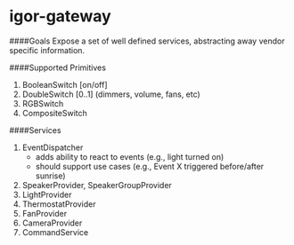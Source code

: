 # igor-gateway

####Goals
Expose a set of well defined services, abstracting away vendor specific information.

####Supported Primitives
1. BooleanSwitch [on/off]
2. DoubleSwitch [0..1] (dimmers, volume, fans, etc)
3. RGBSwitch
4. CompositeSwitch

####Services
1. EventDispatcher
    - adds ability to react to events (e.g., light turned on)
    - should support use cases (e.g., Event X triggered before/after sunrise)
2. SpeakerProvider, SpeakerGroupProvider
3. LightProvider
4. ThermostatProvider
5. FanProvider
6. CameraProvider
7. CommandService
